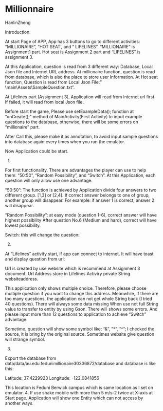 # Millionnaire


HanlinZheng




Introduction:

At start Page of APP, App has 3 buttons to go to different activities: “MILLIONAIRE”, “HOT SEAT’, and “ LIFELINES”. “MILLIONAIRE” is Assignment1 part. Hot seat is Assignment 2 part and “LIFELINES” is assignment 3.

At this Application, question is read from 3 different way: Database, Local Json file and Internet URL address.
At millionaire function, question is read from database, which is also the place to store user Information.
At Hot seat function, Question is read from Local Json File:” \main\Assets\SampleQuestion.txt”.


At Lifelines part (Assignment 3), Application will read from Internet url first. If failed, it will read from local Json file.



Before start the game, Please use setExampleData(); function at “onCreate();” method of MainActivity(First Activity) to input example questions to the database, otherwise, there will be some errors on “millionaire” part. 

After Call this, please make it as annotation, to avoid input sample questions into database again every times when you run the emulator.
 


Now Application could be start.





1.
For first functionality.
There are advantages the player can use to help them: “50:50”, “Random Possibility”, and “Switch”.  At this Application, each question will only allow use one advantage. 

“50:50”: The function is achieved by Application divide four answers to two different group.
[1,3] or [2,4]. If correct answer belongs to one of group, another group will disappear. For example: if answer 1 is correct, answer 2 will disappear.

“Random Possibility”: at easy mode (question 1-6), correct answer will have highest possibility After question No.6 (Medium and hard), correct will have lowest possibility.

Switch: this will change the question: 
 

2.
At “Lifelines” activity start, if app can connect to internet. It will have toast and display question from url:

Url is created by use website which is recommend at Assignment 3 document.
Url Address store in Lifelines Activiry private String websiteaddress.
 
This application only shows multiple choice. Therefore, please choose multiple question if you want to change this address. Meanwhile, if there are too many questions, the application can not get whole String back (I tried 40 questions). There will always some data missing When use not full String value to transfer to entity by using Gson. There will shows some errors. And please input more than 12 questions to application to achieve “Switch” advantage.  

Sometime, question will show some symbol like: “&”, ”*”, ”^”; I checked the source, it is bring by the original source. Sometimes website give question will strange symbol. 
 


3.

 

Export the database from data/data/au.edu.fedunimillionaire30336872/database and database is like this:
 

Latitude: 37.4229923
Longitude: -122.0841856

This location is Feduni Berwick campus which is same location as I set on emulator.
4.
If use shake mobile with more than 5 m/s-2 twice at X-axis at Start page. Application will show one Entity which can not access by another ways.         
